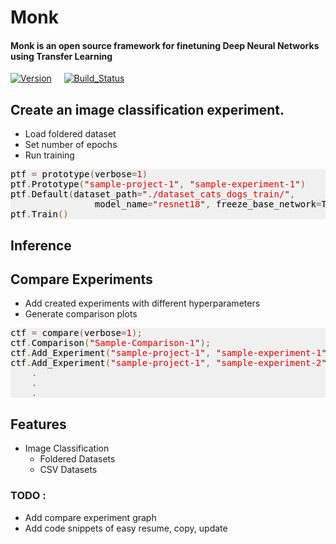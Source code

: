 # Monk
#### Monk is an open source framework for finetuning Deep Neural Networks using Transfer Learning
[![Version](https://img.shields.io/badge/version-v1.0-lightgrey)](https://github.com/abhi-kumar/monk_v1) &nbsp; &nbsp;
[![Build_Status](https://img.shields.io/badge/build-passing-green)](https://github.com/abhi-kumar/monk_v1)


## Create an image classification experiment.
- Load foldered dataset
- Set number of epochs
- Run training


<pre style="color:#000000;background:#f1f0f0;">ptf <span style="color:#806030; ">=</span> prototype<span style="color:#806030; ">(</span>verbose<span style="color:#806030; ">=</span><span style="color:#c00000; ">1</span><span style="color:#806030; ">)</span>
ptf<span style="color:#806030; ">.</span>Prototype<span style="color:#806030; ">(</span><span style="color:#800000; ">"</span><span style="color:#e60000; ">sample-project-1</span><span style="color:#800000; ">"</span><span style="color:#806030; ">,</span> <span style="color:#800000; ">"</span><span style="color:#e60000; ">sample-experiment-1</span><span style="color:#800000; ">"</span><span style="color:#806030; ">)</span>
ptf<span style="color:#806030; ">.</span>Default<span style="color:#806030; ">(</span>dataset_path<span style="color:#806030; ">=</span><span style="color:#800000; ">"</span><span style="color:#e60000; ">./dataset_cats_dogs_train/</span><span style="color:#800000; ">"</span><span style="color:#806030; ">,</span> 
    			model_name<span style="color:#806030; ">=</span><span style="color:#800000; ">"</span><span style="color:#e60000; ">resnet18</span><span style="color:#800000; ">"</span><span style="color:#806030; ">,</span> freeze_base_network<span style="color:#806030; ">=</span>True<span style="color:#806030; ">,</span> num_epochs<span style="color:#806030; ">=</span><span style="color:#c00000; ">2</span><span style="color:#806030; ">)</span>
ptf<span style="color:#806030; ">.</span>Train<span style="color:#806030; ">(</span><span style="color:#806030; ">)</span>
</pre>

## Inference



## Compare Experiments

- Add created experiments with different hyperparameters
- Generate comparison plots

<pre style="color:#000000;background:#f1f0f0;">ctf <span style="color:#806030; ">=</span> compare<span style="color:#806030; ">(</span>verbose<span style="color:#806030; ">=</span><span style="color:#c00000; ">1</span><span style="color:#806030; ">)</span><span style="color:#806030; ">;</span>
ctf<span style="color:#806030; ">.</span>Comparison<span style="color:#806030; ">(</span><span style="color:#800000; ">"</span><span style="color:#e60000; ">Sample-Comparison-1</span><span style="color:#800000; ">"</span><span style="color:#806030; ">)</span><span style="color:#806030; ">;</span>
ctf<span style="color:#806030; ">.</span>Add_Experiment<span style="color:#806030; ">(</span><span style="color:#800000; ">"</span><span style="color:#e60000; ">sample-project-1</span><span style="color:#800000; ">"</span><span style="color:#806030; ">,</span> <span style="color:#800000; ">"</span><span style="color:#e60000; ">sample-experiment-1</span><span style="color:#800000; ">"</span><span style="color:#806030; ">)</span><span style="color:#806030; ">;</span>
ctf<span style="color:#806030; ">.</span>Add_Experiment<span style="color:#806030; ">(</span><span style="color:#800000; ">"</span><span style="color:#e60000; ">sample-project-1</span><span style="color:#800000; ">"</span><span style="color:#806030; ">,</span> <span style="color:#800000; ">"</span><span style="color:#e60000; ">sample-experiment-2</span><span style="color:#800000; ">"</span><span style="color:#806030; ">)</span><span style="color:#806030; ">;</span>
    <span style="color:#806030; ">.</span>
    <span style="color:#806030; ">.</span> 
    <span style="color:#806030; ">.</span>
</pre>




## Features 
- Image Classification
    - Foldered Datasets
    - CSV Datasets


### TODO :
- Add compare experiment graph
- Add code snippets of easy resume, copy, update


